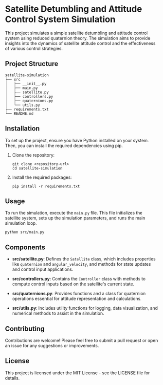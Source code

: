 # Satellite Detumbling and Attitude Control System Simulation

This project simulates a simple satellite detumbling and attitude control system using reduced quaternion theory. The simulation aims to provide insights into the dynamics of satellite attitude control and the effectiveness of various control strategies.

## Project Structure

```
satellite-simulation
├── src
│   ├── __init__.py
│   ├── main.py
│   ├── satellite.py
│   ├── controllers.py
│   ├── quaternions.py
│   └── utils.py
├── requirements.txt
└── README.md
```

## Installation

To set up the project, ensure you have Python installed on your system. Then, you can install the required dependencies using pip. 

1. Clone the repository:
   ```
   git clone <repository-url>
   cd satellite-simulation
   ```

2. Install the required packages:
   ```
   pip install -r requirements.txt
   ```

## Usage

To run the simulation, execute the `main.py` file. This file initializes the satellite system, sets up the simulation parameters, and runs the main simulation loop.

```
python src/main.py
```

## Components

- **src/satellite.py**: Defines the `Satellite` class, which includes properties like `quaternion` and `angular_velocity`, and methods for state updates and control input applications.
  
- **src/controllers.py**: Contains the `Controller` class with methods to compute control inputs based on the satellite's current state.

- **src/quaternions.py**: Provides functions and a class for quaternion operations essential for attitude representation and calculations.

- **src/utils.py**: Includes utility functions for logging, data visualization, and numerical methods to assist in the simulation.

## Contributing

Contributions are welcome! Please feel free to submit a pull request or open an issue for any suggestions or improvements.

## License

This project is licensed under the MIT License - see the LICENSE file for details.